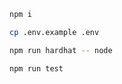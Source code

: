 ```bash
npm i
```

```bash
cp .env.example .env
```

```bash
npm run hardhat -- node
```

```bash
npm run test
```